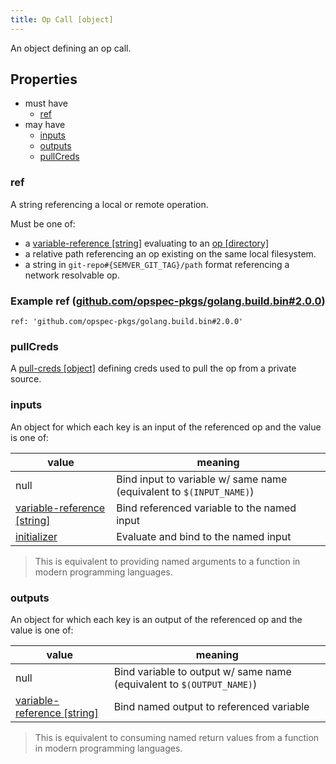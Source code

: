 ```yaml
---
title: Op Call [object]
---
```


An object defining an op call.

## Properties
- must have
  - [ref](#ref)
- may have
  - [inputs](#inputs)
  - [outputs](#outputs)
  - [pullCreds](#pullcreds)

### ref
A string referencing a local or remote operation.

Must be one of:
- a [variable-reference [string]](../variable-reference.md) evaluating to an [op [directory]](../../index.md)
- a relative path referencing an op existing on the same local filesystem.
- a string in `git-repo#{SEMVER_GIT_TAG}/path` format referencing a network resolvable op.

### Example ref ([github.com/opspec-pkgs/golang.build.bin#2.0.0](https://github.com/opspec-pkgs/golang.build.bin))
`ref: 'github.com/opspec-pkgs/golang.build.bin#2.0.0'`

### pullCreds
A [pull-creds [object]](pull-creds.md) defining creds used to pull the op from a private source.

### inputs
An object for which each key is an input of the referenced op and the value is one of:

|value|meaning|
|--|--|
|null|Bind input to variable w/ same name (equivalent to `$(INPUT_NAME)`)|
|[variable-reference [string]](../variable-reference.md)|Bind referenced variable to the named input|
|[initializer](../initializer.md)|Evaluate and bind to the named input|

> This is equivalent to providing named arguments to a function in modern programming languages.

### outputs
An object for which each key is an output of the referenced op and the value is one of:

|value|meaning|
|--|--|
|null|Bind variable to output w/ same name (equivalent to `$(OUTPUT_NAME)`)|
|[variable-reference [string]](../variable-reference.md)|Bind named output to referenced variable|

> This is equivalent to consuming named return values from a function in modern programming languages.